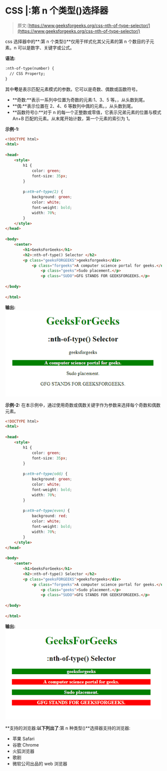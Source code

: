 # CSS |:第 n 个类型()选择器

> 原文:[https://www.geeksforgeeks.org/css-nth-of-type-selector/](https://www.geeksforgeeks.org/css-nth-of-type-selector/)

css 选择器中的**:第 n 个类型()**仅用于样式化其父元素的第 n 个数目的子元素。n 可以是数字、关键字或公式。

**语法:**

```html
:nth-of-type(number) {
  // CSS Property;
} 
```

其中**号**是表示匹配元素模式的参数。它可以是奇数、偶数或函数符号。

*   **奇数:**表示一系列中位置为奇数的元素:1、3、5 等。，从头数到尾。
*   **偶:**表示位置在 2、4、6 等数列中偶的元素。，从头数到尾。
*   **函数符号():**对于 n 的每一个正整数或零值，它表示兄弟元素的位置与模式 An+B 匹配的元素。从末尾开始计数，第一个元素的索引为 1。

**示例-1:**

```html
<!DOCTYPE html>
<html>

<head>
    <style>
        h1 {
            color: green;
            font-size: 35px;
        }

        p:nth-of-type(2) {
            background: green;
            color: white;
            font-weight: bold;
            width: 70%;
        }
    </style>
</head>

<body>
    <center>
        <h1>GeeksForGeeks</h1>
        <h2>:nth-of-type() Selector </h2>
        <p class="geeksFORGEEKS">geeksforgeeks</div>
            <p class="forgeeks">A computer science portal for geeks.</div>
                <p class="geeks">Sudo placement.</p>
                <p class="SUDO">GFG STANDS FOR GEEKSFORGEEKS.</p>

</body>

</html>
```

**输出:**
![](img/43742c7d1098683434cb817ecf84f68e.png)

**示例-2:** 在本示例中，通过使用奇数或偶数关键字作为参数来选择每个奇数和偶数元素。

```html
<!DOCTYPE html>
<html>

<head>
    <style>
        h1 {
            color: green;
            font-size: 35px;
        }

        p:nth-of-type(odd) {
            background: green;
            color: white;
            font-weight: bold;
            width: 70%;
        }

        p:nth-of-type(even) {
            background: red;
            color: white;
            font-weight: bold;
            width: 70%;
        }
    </style>
</head>

<body>
    <center>
        <h1>GeeksForGeeks</h1>
        <h2>:nth-of-type() Selector </h2>
        <p class="geeksFORGEEKS">geeksforgeeks</div>
            <p class="forgeeks">A computer science portal for geeks.</div>
                <p class="geeks">Sudo placement.</p>
                <p class="SUDO">GFG STANDS FOR GEEKSFORGEEKS.</p>

</body>

</html>
```

**输出:**
![](img/8ea72bb94e1ce03d88c990958341ae08.png)

**支持的浏览器:**以下列出了**:第 n 种类型()**选择器支持的浏览器:

*   苹果 Safari
*   谷歌 Chrome
*   火狐浏览器
*   歌剧
*   微软公司出品的 web 浏览器